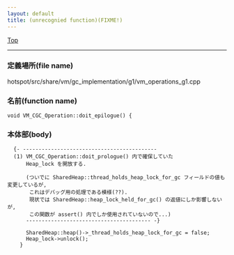 ```yaml
---
layout: default
title: (unrecognied function)(FIXME!)
---
```

[Top](../index.html)

--- 
### 定義場所(file name)
hotspot/src/share/vm/gc_implementation/g1/vm_operations_g1.cpp

### 名前(function name)
```
void VM_CGC_Operation::doit_epilogue() {
```

### 本体部(body)
```
  {- -------------------------------------------
  (1) VM_CGC_Operation::doit_prologue() 内で確保していた
      Heap_lock を開放する.
  
      (ついでに SharedHeap::thread_holds_heap_lock_for_gc フィールドの値も変更しているが, 
       これはデバッグ用の処理である模様(??).
       現状では SharedHeap::heap_lock_held_for_gc() の返値にしか影響しないが, 
       この関数が assert() 内でしか使用されていないので...)
      ---------------------------------------- -}

	  SharedHeap::heap()->_thread_holds_heap_lock_for_gc = false;
	  Heap_lock->unlock();
	}
	
```


